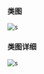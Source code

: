 ### 类图

![s](http://r.photo.store.qq.com/psb?/V14L47VC0w3vOf/CFigd2lt*FpdRUYvNPSSLn0qitrtxu9nUmmyTdBELAA!/r/dLgAAAAAAAAA)

### 类图详细

![s](http://r.photo.store.qq.com/psb?/V14L47VC0w3vOf/YWVF9m9*iRnZeWBqBeeX4bi.lBFK2QcNPAZ1W4f9ACE!/r/dFMBAAAAAAAA)